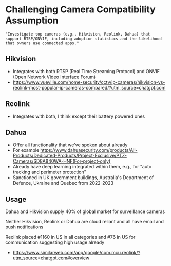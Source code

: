 # Challenging Camera Compatibility Assumption
    "Investigate top cameras (e.g., Hikvision, Reolink, Dahua) that support RTSP/ONVIF, including adoption statistics and the likelihood that owners use connected apps."



## Hikvision
- Integrates with both RTSP (Real Time Streaming Protocol) and ONVIF (Open Network Video Interface Forum)
- https://www.vueville.com/home-security/cctv/ip-cameras/hikvision-vs-reolink-most-popular-ip-cameras-compared/?utm_source=chatgpt.com

## Reolink
- Integrates with both, I think except their battery powered ones

## Dahua
- Offer all functionality that we've spoken about already
- For example https://www.dahuasecurity.com/products/All-Products/Dedicated-Products/Project-Exclusive/PTZ-Cameras/SD8A840WA-HNF(For-project-only)
- Already have deep learning integrated within them, e.g., for "auto tracking and perimeter protection"
- Sanctioned in UK government buildings, Australia's Department of Defence, Ukraine and Quebec from 2022-2023



## Usage
Dahua and Hikvision supply 40% of global market for surveillance cameras

Neither Hikvision, Reolink or Dahua are cloud reliant and all have email and push notifications

Reolink placed #1160 in US in all categories and #76 in US for communication suggesting high usage already
- https://www.similarweb.com/app/google/com.mcu.reolink/?utm_source=chatgpt.com#overview

    

